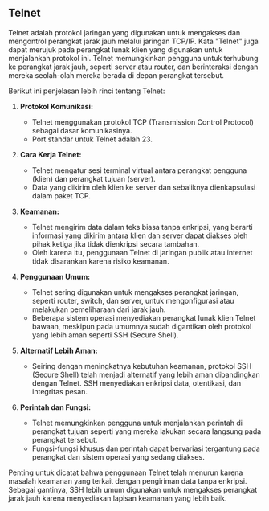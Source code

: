 
## Telnet
Telnet adalah protokol jaringan yang digunakan untuk mengakses dan mengontrol perangkat jarak jauh melalui jaringan TCP/IP. Kata "Telnet" juga dapat merujuk pada perangkat lunak klien yang digunakan untuk menjalankan protokol ini. Telnet memungkinkan pengguna untuk terhubung ke perangkat jarak jauh, seperti server atau router, dan berinteraksi dengan mereka seolah-olah mereka berada di depan perangkat tersebut.

Berikut ini penjelasan lebih rinci tentang Telnet:

1. **Protokol Komunikasi:**
   - Telnet menggunakan protokol TCP (Transmission Control Protocol) sebagai dasar komunikasinya.
   - Port standar untuk Telnet adalah 23.

2. **Cara Kerja Telnet:**
   - Telnet mengatur sesi terminal virtual antara perangkat pengguna (klien) dan perangkat tujuan (server).
   - Data yang dikirim oleh klien ke server dan sebaliknya dienkapsulasi dalam paket TCP.

3. **Keamanan:**
   - Telnet mengirim data dalam teks biasa tanpa enkripsi, yang berarti informasi yang dikirim antara klien dan server dapat diakses oleh pihak ketiga jika tidak dienkripsi secara tambahan.
   - Oleh karena itu, penggunaan Telnet di jaringan publik atau internet tidak disarankan karena risiko keamanan.

4. **Penggunaan Umum:**
   - Telnet sering digunakan untuk mengakses perangkat jaringan, seperti router, switch, dan server, untuk mengonfigurasi atau melakukan pemeliharaan dari jarak jauh.
   - Beberapa sistem operasi menyediakan perangkat lunak klien Telnet bawaan, meskipun pada umumnya sudah digantikan oleh protokol yang lebih aman seperti SSH (Secure Shell).

5. **Alternatif Lebih Aman:**
   - Seiring dengan meningkatnya kebutuhan keamanan, protokol SSH (Secure Shell) telah menjadi alternatif yang lebih aman dibandingkan dengan Telnet. SSH menyediakan enkripsi data, otentikasi, dan integritas pesan.

6. **Perintah dan Fungsi:**
   - Telnet memungkinkan pengguna untuk menjalankan perintah di perangkat tujuan seperti yang mereka lakukan secara langsung pada perangkat tersebut.
   - Fungsi-fungsi khusus dan perintah dapat bervariasi tergantung pada perangkat dan sistem operasi yang sedang diakses.

Penting untuk dicatat bahwa penggunaan Telnet telah menurun karena masalah keamanan yang terkait dengan pengiriman data tanpa enkripsi. Sebagai gantinya, SSH lebih umum digunakan untuk mengakses perangkat jarak jauh karena menyediakan lapisan keamanan yang lebih baik.